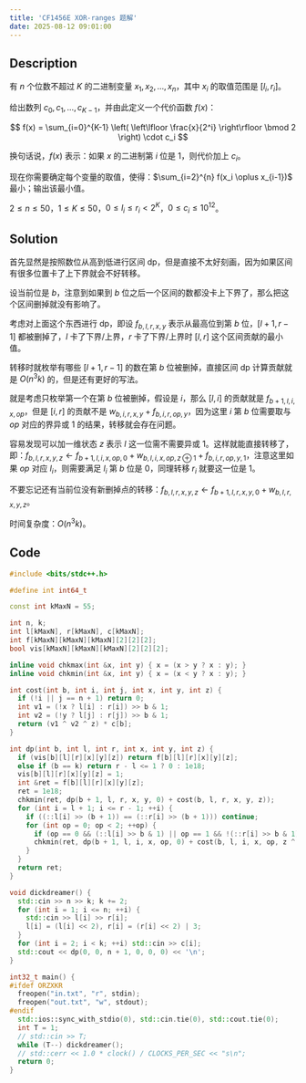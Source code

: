 ```yaml
---
title: 'CF1456E XOR-ranges 题解'
date: 2025-08-12 09:01:00
---
```


## Description

有 $n$ 个位数不超过 $K$ 的二进制变量 $x_1, x_2, \dots, x_n$，其中 $x_i$ 的取值范围是 $[l_i, r_i]$。

给出数列 $c_0, c_1, \dots, c_{K-1}$，并由此定义一个代价函数 $f(x)$：

$$
f(x) = \sum_{i=0}^{K-1} \left( \left\lfloor \frac{x}{2^i} \right\rfloor \bmod 2 \right) \cdot c_i
$$

换句话说，$f(x)$ 表示：如果 $x$ 的二进制第 $i$ 位是 $1$，则代价加上 $c_i$。

现在你需要确定每个变量的取值，使得：$\sum_{i=2}^{n} f(x_i \oplus x_{i-1})$ 最小；输出该最小值。

$2 \leq n \leq 50$，$1 \leq K \leq 50$，$0 \leq l_i \leq r_i < 2^K$，$0 \leq c_i \leq 10^{12}$。

## Solution

首先显然是按照数位从高到低进行区间 dp，但是直接不太好刻画，因为如果区间有很多位置卡了上下界就会不好转移。

设当前位是 $b$，注意到如果到 $b$ 位之后一个区间的数都没卡上下界了，那么把这个区间删掉就没有影响了。

考虑对上面这个东西进行 dp，即设 $f_{b,l,r,x,y}$ 表示从最高位到第 $b$ 位，$[l+1,r-1]$ 都被删掉了，$l$ 卡了下界/上界，$r$ 卡了下界/上界时 $[l,r]$ 这个区间贡献的最小值。

转移时就枚举有哪些 $[l+1,r-1]$ 的数在第 $b$ 位被删掉，直接区间 dp 计算贡献就是 $O(n^3k)$ 的，但是还有更好的写法。

就是考虑只枚举第一个在第 $b$ 位被删掉，假设是 $i$，那么 $[l,i]$ 的贡献就是 $f_{b+1,l,i,x,op}$，但是 $[i,r]$ 的贡献不是 $w_{b,i,r,x,y}+f_{b,i,r,op,y}$，因为这里 $i$ 第 $b$ 位需要取与 $op$ 对应的界异或 $1$ 的结果，转移就会存在问题。

容易发现可以加一维状态 $z$ 表示 $l$ 这一位需不需要异或 $1$。这样就能直接转移了，即：$f_{b,l,r,x,y,z}\leftarrow f_{b+1,l,i,x,op,0}+w_{b,l,i,x,op,z\oplus 1}+f_{b,i,r,op,y,1}$，注意这里如果 $op$ 对应 $l_i$，则需要满足 $l_i$ 第 $b$ 位是 $0$，同理转移 $r_i$ 就要这一位是 $1$。

不要忘记还有当前位没有新删掉点的转移：$f_{b,l,r,x,y,z}\leftarrow f_{b+1,l,r,x,y,0}+w_{b,l,r,x,y,z}$。

时间复杂度：$O(n^3k)$。

## Code

```cpp
#include <bits/stdc++.h>

#define int int64_t

const int kMaxN = 55;

int n, k;
int l[kMaxN], r[kMaxN], c[kMaxN];
int f[kMaxN][kMaxN][kMaxN][2][2][2];
bool vis[kMaxN][kMaxN][kMaxN][2][2][2];

inline void chkmax(int &x, int y) { x = (x > y ? x : y); }
inline void chkmin(int &x, int y) { x = (x < y ? x : y); }

int cost(int b, int i, int j, int x, int y, int z) {
  if (!i || j == n + 1) return 0;
  int v1 = (!x ? l[i] : r[i]) >> b & 1;
  int v2 = (!y ? l[j] : r[j]) >> b & 1;
  return (v1 ^ v2 ^ z) * c[b];
}

int dp(int b, int l, int r, int x, int y, int z) {
  if (vis[b][l][r][x][y][z]) return f[b][l][r][x][y][z];
  else if (b == k) return r - l <= 1 ? 0 : 1e18;
  vis[b][l][r][x][y][z] = 1;
  int &ret = f[b][l][r][x][y][z];
  ret = 1e18;
  chkmin(ret, dp(b + 1, l, r, x, y, 0) + cost(b, l, r, x, y, z));
  for (int i = l + 1; i <= r - 1; ++i) {
    if ((::l[i] >> (b + 1)) == (::r[i] >> (b + 1))) continue;
    for (int op = 0; op < 2; ++op) {
      if (op == 0 && (::l[i] >> b & 1) || op == 1 && !(::r[i] >> b & 1)) continue;
      chkmin(ret, dp(b + 1, l, i, x, op, 0) + cost(b, l, i, x, op, z ^ 1) + dp(b, i, r, op, y, 1));
    }
  }
  return ret;
}

void dickdreamer() {
  std::cin >> n >> k; k += 2;
  for (int i = 1; i <= n; ++i) {
    std::cin >> l[i] >> r[i];
    l[i] = (l[i] << 2), r[i] = (r[i] << 2) | 3;
  }
  for (int i = 2; i < k; ++i) std::cin >> c[i];
  std::cout << dp(0, 0, n + 1, 0, 0, 0) << '\n';
}

int32_t main() {
#ifdef ORZXKR
  freopen("in.txt", "r", stdin);
  freopen("out.txt", "w", stdout);
#endif
  std::ios::sync_with_stdio(0), std::cin.tie(0), std::cout.tie(0);
  int T = 1;
  // std::cin >> T;
  while (T--) dickdreamer();
  // std::cerr << 1.0 * clock() / CLOCKS_PER_SEC << "s\n";
  return 0;
}
```